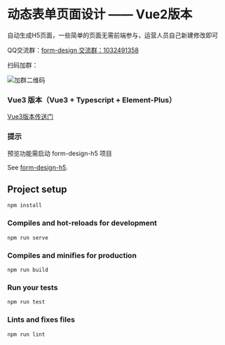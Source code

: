 # 动态表单页面设计 —— Vue2版本

自动生成H5页面，一些简单的页面无需前端参与，运营人员自己新建修改即可

QQ交流群：[form-design 交流群：1032491358](https://qm.qq.com/cgi-bin/qm/qr?k=9xcxFRP3G6YbXzFjU9F8Ca1sMEFQOkNO&jump_from=webapi)

扫码加群：

![加群二维码](https://vincentzyc.github.io/form-design/qqqrcode.png "加群二维码")

### Vue3 版本（Vue3 + Typescript + Element-Plus）
[Vue3版本传送门](https://github.com/vincentzyc/form-design-next)

### 提示
预览功能需启动 form-design-h5 项目

See [form-design-h5](https://github.com/vincentzyc/form-design-h5).

## Project setup
```
npm install
```

### Compiles and hot-reloads for development
```
npm run serve
```

### Compiles and minifies for production
```
npm run build
```

### Run your tests
```
npm run test
```

### Lints and fixes files
```
npm run lint
```